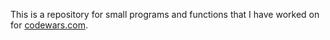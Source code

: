 This is a repository for small programs and functions that I have worked on for [codewars.com](https://www.codewars.com/users/lirum).